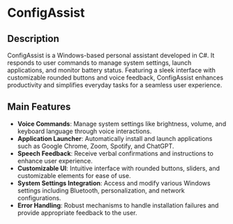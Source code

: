 # ConfigAssist

## Description

ConfigAssist is a Windows-based personal assistant developed in C#. It responds to user commands to manage system settings, launch applications, and monitor battery status. Featuring a sleek interface with customizable rounded buttons and voice feedback, ConfigAssist enhances productivity and simplifies everyday tasks for a seamless user experience.

## Main Features

- **Voice Commands**: Manage system settings like brightness, volume, and keyboard language through voice interactions.
- **Application Launcher**: Automatically install and launch applications such as Google Chrome, Zoom, Spotify, and ChatGPT.
- **Speech Feedback**: Receive verbal confirmations and instructions to enhance user experience.
- **Customizable UI**: Intuitive interface with rounded buttons, sliders, and customizable elements for ease of use.
- **System Settings Integration**: Access and modify various Windows settings including Bluetooth, personalization, and network configurations.
- **Error Handling**: Robust mechanisms to handle installation failures and provide appropriate feedback to the user.
